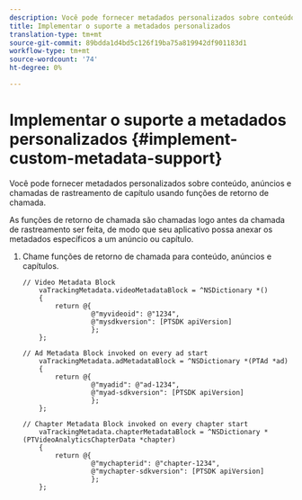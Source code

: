 ```yaml
---
description: Você pode fornecer metadados personalizados sobre conteúdo, anúncios e chamadas de rastreamento de capítulo usando funções de retorno de chamada.
title: Implementar o suporte a metadados personalizados
translation-type: tm+mt
source-git-commit: 89bdda1d4bd5c126f19ba75a819942df901183d1
workflow-type: tm+mt
source-wordcount: '74'
ht-degree: 0%

---
```



# Implementar o suporte a metadados personalizados {#implement-custom-metadata-support}

Você pode fornecer metadados personalizados sobre conteúdo, anúncios e chamadas de rastreamento de capítulo usando funções de retorno de chamada.

As funções de retorno de chamada são chamadas logo antes da chamada de rastreamento ser feita, de modo que seu aplicativo possa anexar os metadados específicos a um anúncio ou capítulo.

1. Chame funções de retorno de chamada para conteúdo, anúncios e capítulos.

   ```
   // Video Metadata Block 
       vaTrackingMetadata.videoMetadataBlock = ^NSDictionary *() 
       { 
           return @{ 
                    @"myvideoid": @"1234", 
                    @"mysdkversion": [PTSDK apiVersion] 
                    }; 
       }; 
   
   // Ad Metadata Block invoked on every ad start 
       vaTrackingMetadata.adMetadataBlock = ^NSDictionary *(PTAd *ad) 
       { 
           return @{ 
                    @"myadid": @"ad-1234", 
                    @"myad-sdkversion": [PTSDK apiVersion] 
                    }; 
       }; 
   
   // Chapter Metadata Block invoked on every chapter start 
       vaTrackingMetadata.chapterMetadataBlock = ^NSDictionary *(PTVideoAnalyticsChapterData *chapter) 
       { 
           return @{ 
                    @"mychapterid": @"chapter-1234", 
                    @"mychapter-sdkversion": [PTSDK apiVersion] 
                    }; 
       };
   ```
